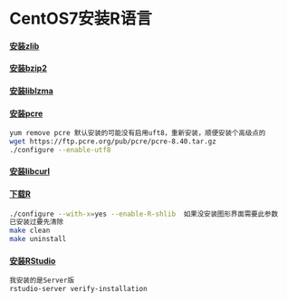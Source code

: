 # CentOS7安装R语言
#### [安装zlib](http://www.zlib.net/)
#### [安装bzip2](http://www.bzip.org/downloads.html)
#### [安装liblzma](http://tukaani.org/xz/)
#### [安装pcre](https://ftp.pcre.org/pub/pcre/)
```sh
yum remove pcre 默认安装的可能没有启用uft8，重新安装，顺便安装个高级点的
wget https://ftp.pcre.org/pub/pcre/pcre-8.40.tar.gz
./configure --enable-utf8 
```
#### [安装libcurl](https://curl.haxx.se/libcurl/)

#### [下载R](https://www.r-project.org/)
```sh
./configure --with-x=yes --enable-R-shlib  如果没安装图形界面需要此参数
已安装过要先清除
make clean
make uninstall
```
#### [安装RStudio](https://www.rstudio.com/)
```sh
我安装的是Server版
rstudio-server verify-installation
```
